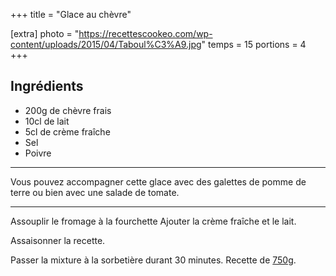 +++
title = "Glace au chèvre"

[extra]
photo = "https://recettescookeo.com/wp-content/uploads/2015/04/Taboul%C3%A9.jpg"
temps = 15
portions = 4
+++

## Ingrédients

- 200g de chèvre frais
- 10cl de lait
- 5cl de crème fraîche
- Sel
- Poivre

---

Vous pouvez accompagner cette glace avec des galettes de pomme de terre ou bien avec une salade de tomate.

---

Assouplir le fromage à la fourchette
Ajouter la crème fraîche et le lait.

Assaisonner la recette.</p>
Passer la mixture à la sorbetière durant 30 minutes.
Recette de [750g](https://www.750g.com/glace-au-chevre-r55971.htm).
